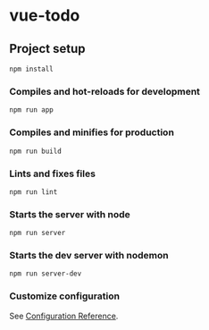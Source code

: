 # vue-todo

## Project setup
```
npm install
```

### Compiles and hot-reloads for development
```
npm run app
```

### Compiles and minifies for production
```
npm run build
```

### Lints and fixes files
```
npm run lint
```

### Starts the server with node
```
npm run server
```

### Starts the dev server with nodemon
```
npm run server-dev
```

### Customize configuration
See [Configuration Reference](https://cli.vuejs.org/config/).
